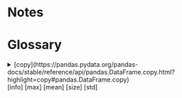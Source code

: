 # Notes

# Glossary

<details>
<summary>[copy](https://pandas.pydata.org/pandas-docs/stable/reference/api/pandas.DataFrame.copy.html?highlight=copy#pandas.DataFrame.copy)
</summary>
</details>
[info]
[max]
[mean]
[size]
[std]

